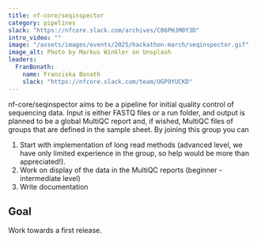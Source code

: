 ```yaml
---
title: nf-core/seqinspector
category: pipelines
slack: "https://nfcore.slack.com/archives/C06PHJM0Y3D"
intro_video: ""
image: "/assets/images/events/2025/hackathon-march/seqinspector.gif"
image_alt: Photo by Markus Winkler on Unsplash
leaders:
  FranBonath:
    name: Franziska Bonath
    slack: "https://nfcore.slack.com/team/UGP9YUCKD"
---
```


nf-core/seqinspector aims to be a pipeline for initial quality control of sequencing data. Input is either FASTQ files or a run folder, and output is planned to be a global MultiQC report and, if wished, MultiQC files of groups that are defined in the sample sheet. By joining this group you can

1. Start with implementation of long read methods (advanced level, we have only limited experience in the group, so help would be more than appreciated!).
1. Work on display of the data in the MultiQC reports (beginner - intermediate level)
1. Write documentation

## Goal

Work towards a first release.
